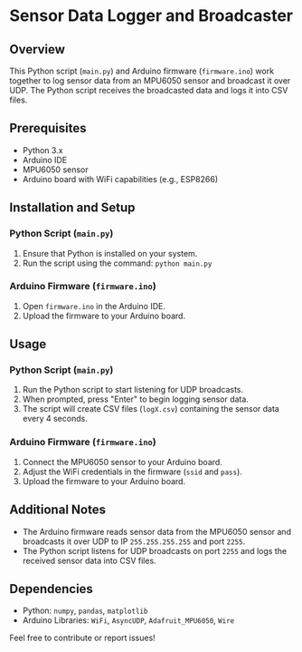 # Sensor Data Logger and Broadcaster

## Overview
This Python script (`main.py`) and Arduino firmware (`firmware.ino`) work together to log sensor data from an MPU6050 sensor and broadcast it over UDP. The Python script receives the broadcasted data and logs it into CSV files.

## Prerequisites
- Python 3.x
- Arduino IDE
- MPU6050 sensor
- Arduino board with WiFi capabilities (e.g., ESP8266)

## Installation and Setup

### Python Script (`main.py`)
1. Ensure that Python is installed on your system.
2. Run the script using the command: `python main.py`

### Arduino Firmware (`firmware.ino`)
1. Open `firmware.ino` in the Arduino IDE.
2. Upload the firmware to your Arduino board.

## Usage

### Python Script (`main.py`)
1. Run the Python script to start listening for UDP broadcasts.
2. When prompted, press "Enter" to begin logging sensor data.
3. The script will create CSV files (`logX.csv`) containing the sensor data every 4 seconds.

### Arduino Firmware (`firmware.ino`)
1. Connect the MPU6050 sensor to your Arduino board.
2. Adjust the WiFi credentials in the firmware (`ssid` and `pass`).
3. Upload the firmware to your Arduino board.

## Additional Notes
- The Arduino firmware reads sensor data from the MPU6050 sensor and broadcasts it over UDP to IP `255.255.255.255` and port `2255`.
- The Python script listens for UDP broadcasts on port `2255` and logs the received sensor data into CSV files.

## Dependencies
- Python: `numpy`, `pandas`, `matplotlib`
- Arduino Libraries: `WiFi`, `AsyncUDP`, `Adafruit_MPU6050`, `Wire`

Feel free to contribute or report issues!
